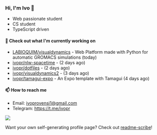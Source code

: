 ### Hi, I'm Ivo 👋

* Web passionate student
* CS student
* TypeScript driven

#### 👷 Check out what I'm currently working on

- [LABIOQUIM/visualdynamics](https://github.com/LABIOQUIM/visualdynamics) - Web Platform made with Python for automatic GROMACS simulations (today)
- [ivopr/nlw-spacetime](https://github.com/ivopr/nlw-spacetime) -  (2 days ago)
- [ivopr/dotfiles](https://github.com/ivopr/dotfiles) -  (2 days ago)
- [ivopr/visualdynamics2](https://github.com/ivopr/visualdynamics2) -  (3 days ago)
- [ivopr/tamagui-expo](https://github.com/ivopr/tamagui-expo) - An Expo template with Tamagui (4 days ago)

#### 📫 How to reach me

- Email: [ivoprovensi1@gmail.com](mailto://ivoprovensi1@gmail.com)
- Telegram: https://t.me/ivopr

![](https://github-readme-stats.vercel.app/api/top-langs/?username=ivopr&langs_count=10&layout=compact&theme=react&hide_border=true&bg_color=0D1117&title_color=5ce1e6&icon_color=5ce1e6)

Want your own self-generating profile page? Check out [readme-scribe](https://github.com/muesli/readme-scribe)!
